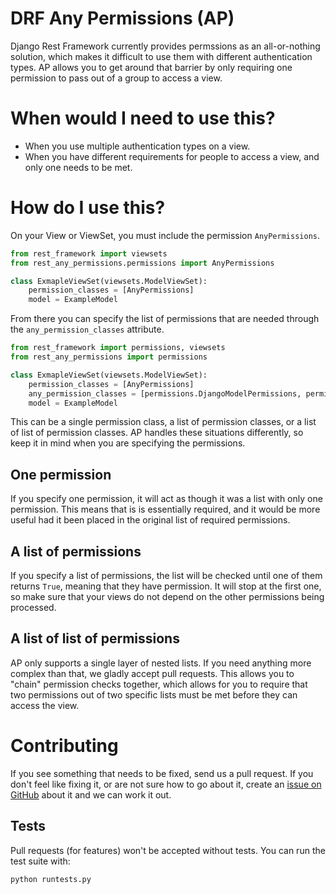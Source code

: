 DRF Any Permissions (AP)
========================

Django Rest Framework currently provides permssions as an all-or-nothing solution, which makes it difficult to use them with different authentication types.  AP allows you to get around that barrier by only requiring one permission to pass out of a group to access a view.

When would I need to use this?
==============================
* When you use multiple authentication types on a view.
* When you have different requirements for people to access a view, and only one needs to be met.

How do I use this?
==================
On your View or ViewSet, you must include the permission `AnyPermissions`.

```python
from rest_framework import viewsets
from rest_any_permissions.permissions import AnyPermissions

class ExmapleViewSet(viewsets.ModelViewSet):
    permission_classes = [AnyPermissions]
    model = ExampleModel
```

From there you can specify the list of permissions that are needed through the `any_permission_classes` attribute.

```python
from rest_framework import permissions, viewsets
from rest_any_permissions import permissions

class ExmapleViewSet(viewsets.ModelViewSet):
    permission_classes = [AnyPermissions]
    any_permission_classes = [permissions.DjangoModelPermissions, permissions.IsAdminUser]
    model = ExampleModel
```

This can be a single permission class, a list of permission classes, or a list of list of permission classes.  AP handles these situations differently, so keep it in mind when you are specifying the permissions.

One permission
--------------
If you specify one permission, it will act as though it was a list with only one permission.  This means that is is essentially required, and it would be more useful had it been placed in the original list of required permissions.

A list of permissions
---------------------
If you specify a list of permissions, the list will be checked until one of them returns `True`, meaning that they have permission.  It will stop at the first one, so make sure that your views do not depend on the other permissions being processed.

A list of list of permissions
-----------------------------
AP only supports a single layer of nested lists.  If you need anything more complex than that, we gladly accept pull requests.  This allows you to "chain" permission checks together, which allows for you to require that two permissions out of two specific lists must be met before they can access the view.

Contributing
============
If you see something that needs to be fixed, send us a pull request.  If you don't feel like fixing it, or are not sure how to go about it, create an [issue on GitHub](https://github.com/kevin-brown/drf-any-permissions/issues) about it and we can work it out.

Tests
-----
Pull requests (for features) won't be accepted without tests.  You can run the test suite with:
```
python runtests.py
```